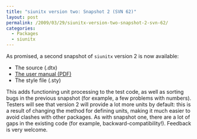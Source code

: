 ```yaml
---
title: "siunitx version two: Snapshot 2 (SVN 62)"
layout: post
permalink: /2009/03/29/siunitx-version-two-snapshot-2-svn-62/
categories:
  - Packages
  - siunitx
---
```

As promised, a second snapshot of `siunitx` version 2 is now available:

- The source  (.dtx)
- [The user manual (PDF)](/uploads/2009/03/siunitx.pdf)
- The style file  (.sty)

This adds functioning unit processing to the test code, as well as sorting bugs in the previous snapshot (for example, a few problems with numbers). Testers will see that version 2 will provide a lot more units by default: this is a result of changing the method for defining units, making it much easier to avoid clashes with other packages. As with snapshot one, there are a lot of gaps in the existing code (for example, backward-compatibility!). Feedback is very welcome.
